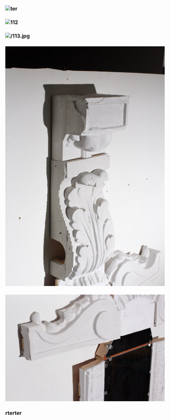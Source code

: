 
### ![ter](Follio/Сarousel/100.jpg)
### ![112](Follio/Сarousel/112.jpg)
### ![/113.jpg](Follio/Сarousel/113.jpg)
### ![/114.jpg](114.jpg)
### ![/115.jpg](/115.jpg)
### rterter
